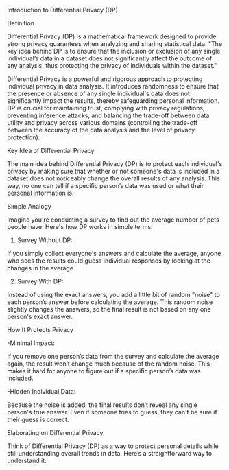 Introduction to Differential Privacy (DP)



Definition



Differential Privacy (DP) is a mathematical framework designed to provide strong privacy guarantees when analyzing and sharing statistical data. "The key idea behind DP is to ensure that the inclusion or exclusion of any single individual’s data in a dataset does not significantly affect the outcome of any analysis, thus protecting the privacy of individuals within the dataset."



Differential Privacy is a powerful and rigorous approach to protecting individual privacy in data analysis. It introduces randomness to ensure that the presence or absence of any single individual's data does not significantly impact the results, thereby safeguarding personal information. DP is crucial for maintaining trust, complying with privacy regulations, preventing inference attacks, and balancing the trade-off between data utility and privacy across various domains (controlling the trade-off between the accuracy of the data analysis and the level of privacy protection).



Key Idea of Differential Privacy 



The main idea behind Differential Privacy (DP) is to protect each individual's privacy by making sure that whether or not someone's data is included in a dataset does not noticeably change the overall results of any analysis. This way, no one can tell if a specific person’s data was used or what their personal information is.



Simple Analogy



Imagine you're conducting a survey to find out the average number of pets people have. Here's how DP works in simple terms:



1. Survey Without DP:

If you simply collect everyone's answers and calculate the average, anyone who sees the results could guess individual responses by looking at the changes in the average.



2. Survey With DP:

Instead of using the exact answers, you add a little bit of random "noise" to each person’s answer before calculating the average. This random noise slightly changes the answers, so the final result is not based on any one person's exact answer.



How It Protects Privacy



-Minimal Impact:

If you remove one person’s data from the survey and calculate the average again, the result won’t change much because of the random noise. This makes it hard for anyone to figure out if a specific person’s data was included.



-Hidden Individual Data:

Because the noise is added, the final results don’t reveal any single person's true answer. Even if someone tries to guess, they can't be sure if their guess is correct.



Elaborating on Differential Privacy



Think of Differential Privacy (DP) as a way to protect personal details while still understanding overall trends in data. Here’s a straightforward way to understand it:
